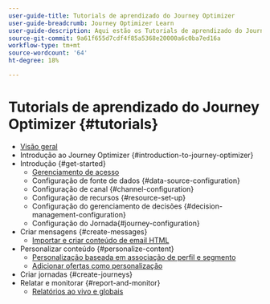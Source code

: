 ```yaml
---
user-guide-title: Tutorials de aprendizado do Journey Optimizer
user-guide-breadcrumb: Journey Optimizer Learn
user-guide-description: Aqui estão os Tutorials de aprendizado do Journey Optimizer.
source-git-commit: 9a61f655d7cdf4f85a5368e20000a6c0ba7ed16a
workflow-type: tm+mt
source-wordcount: '64'
ht-degree: 18%

---
```



# Tutorials de aprendizado do Journey Optimizer {#tutorials}

+ [Visão geral](/help/overview.md)
+ Introdução ao Journey Optimizer {#introduction-to-journey-optimizer}
+ Introdução {#get-started}
   + [Gerenciamento de acesso](/help/set-up-access/access-management.md)
   + Configuração de fonte de dados {#data-source-configuration}
   + Configuração de canal {#channel-configuration}
   + Configuração de recursos {#resource-set-up}
   + Configuração do gerenciamento de decisões {#decision-management-configuration}
   + Configuração do Jornada{#journey-configuration}
+ Criar mensagens {#create-messages}
   + [Importar e criar conteúdo de email HTML](/help/create-messages/import-and-author-html-email-content.md)
+ Personalizar conteúdo {#personalize-content}
   + [Personalização baseada em associação de perfil e segmento](/help/personalize-content/profile-and-segment-membership-based-personalization.md)
   + [Adicionar ofertas como personalização](/help/personalize-content/add-offer-decisioning-to-messages.md)
+ Criar jornadas {#create-journeys}
+ Relatar e monitorar {#report-and-monitor}
   + [Relatórios ao vivo e globais](/help/report-and-monitor/live-and-global-reports.md)
